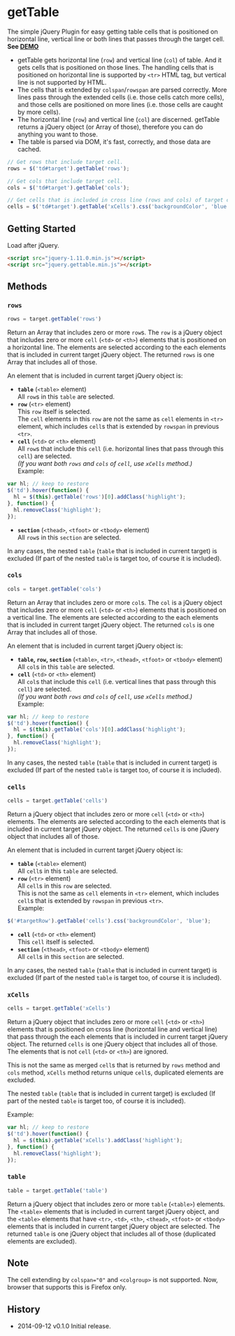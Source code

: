 # getTable

The simple jQuery Plugin for easy getting table cells that is positioned on horizontal line, vertical line or both lines that passes through the target cell.  
**See <a href="http://anseki.github.io/jquery-gettable">DEMO</a>**

+ getTable gets horizontal line (`row`) and vertical line (`col`) of table. And it gets cells that is positioned on those lines. The handling cells that is positioned on horizontal line is supported by `<tr>` HTML tag, but vertical line is not supported by HTML.
+ The cells that is extended by `colspan`/`rowspan` are parsed correctly. More lines pass through the extended cells (i.e. those cells catch more cells), and those cells are positioned on more lines (i.e. those cells are caught by more cells).
+ The horizontal line (`row`) and vertical line (`col`) are discerned. getTable returns a jQuery object (or Array of those), therefore you can do anything you want to those.
+ The table is parsed via DOM, it's fast, correctly, and those data are cached. 

```js
// Get rows that include target cell.
rows = $('td#target').getTable('rows');

// Get cols that include target cell.
cols = $('td#target').getTable('cols');

// Get cells that is included in cross line (rows and cols) of target cell, and style those.
cells = $('td#target').getTable('xCells').css('backgroundColor', 'blue');
```

## Getting Started
Load after jQuery.

```html
<script src="jquery-1.11.0.min.js"></script>
<script src="jquery.gettable.min.js"></script>
```

## Methods

### `rows`

```js
rows = target.getTable('rows')
```

Return an Array that includes zero or more `row`s. The `row` is a jQuery object that includes zero or more `cell` (`<td>` or `<th>`) elements that is positioned on a horizontal line. The elements are selected according to the each elements that is included in current target jQuery object. The returned `rows` is one Array that includes all of those.

An element that is included in current target jQuery object is:

+ **`table`** (`<table>` element)  
All `row`s in this `table` are selected.
+ **`row`** (`<tr>` element)  
This `row` itself is selected.  
The `cell` elements in this `row` are not the same as `cell` elements in `<tr>` element, which includes `cell`s that is extended by `rowspan` in previous `<tr>`.
+ **`cell`** (`<td>` or `<th>` element)  
All `row`s that include this `cell` (i.e. horizontal lines that pass through this `cell`) are selected.  
*(If you want both `rows` and `cols` of `cell`, use `xCells` method.)*  
Example:  
```js
var hl; // keep to restore
$('td').hover(function() {
  hl = $(this).getTable('rows')[0].addClass('highlight');
}, function() {
  hl.removeClass('highlight');
});
```
+ **`section`** (`<thead>`, `<tfoot>` or `<tbody>` element)  
All `row`s in this `section` are selected.

In any cases, the nested `table` (`table` that is included in current target) is excluded (If part of the nested `table` is target too, of course it is included).

### `cols`

```js
cols = target.getTable('cols')
```

Return an Array that includes zero or more `col`s. The `col` is a jQuery object that includes zero or more `cell` (`<td>` or `<th>`) elements that is positioned on a vertical line. The elements are selected according to the each elements that is included in current target jQuery object. The returned `cols` is one Array that includes all of those.

An element that is included in current target jQuery object is:

+ **`table`, `row`, `section`** (`<table>`, `<tr>`, `<thead>`, `<tfoot>` or `<tbody>` element)  
All `col`s in this `table` are selected.
+ **`cell`** (`<td>` or `<th>` element)  
All `col`s that include this `cell` (i.e. vertical lines that pass through this `cell`) are selected.  
*(If you want both `rows` and `cols` of `cell`, use `xCells` method.)*  
Example:  
```js
var hl; // keep to restore
$('td').hover(function() {
  hl = $(this).getTable('cols')[0].addClass('highlight');
}, function() {
  hl.removeClass('highlight');
});
```

In any cases, the nested `table` (`table` that is included in current target) is excluded (If part of the nested `table` is target too, of course it is included).

### `cells`

```js
cells = target.getTable('cells')
```

Return a jQuery object that includes zero or more `cell` (`<td>` or `<th>`) elements. The elements are selected according to the each elements that is included in current target jQuery object. The returned `cells` is one jQuery object that includes all of those.

An element that is included in current target jQuery object is:

+ **`table`** (`<table>` element)  
All `cell`s in this `table` are selected.
+ **`row`** (`<tr>` element)  
All `cell`s in this `row` are selected.  
This is not the same as `cell` elements in `<tr>` element, which includes `cell`s that is extended by `rowspan` in previous `<tr>`.  
Example:  
```js
$('#targetRow').getTable('cells').css('backgroundColor', 'blue');
```
+ **`cell`** (`<td>` or `<th>` element)  
This `cell` itself is selected.
+ **`section`** (`<thead>`, `<tfoot>` or `<tbody>` element)  
All `cell`s in this `section` are selected.

In any cases, the nested `table` (`table` that is included in current target) is excluded (If part of the nested `table` is target too, of course it is included).

### `xCells`

```js
cells = target.getTable('xCells')
```

Return a jQuery object that includes zero or more `cell` (`<td>` or `<th>`) elements that is positioned on cross line (horizontal line and vertical line) that pass through the each elements that is included in current target jQuery object. The returned `cells` is one jQuery object that includes all of those.  
The elements that is not `cell` (`<td>` or `<th>`) are ignored.  

This is not the same as merged `cell`s that is returned by `rows` method and `cols` method, `xCells` method returns unique `cell`s, duplicated elements are excluded.

The nested `table` (`table` that is included in current target) is excluded (If part of the nested `table` is target too, of course it is included).

Example:  
```js
var hl; // keep to restore
$('td').hover(function() {
  hl = $(this).getTable('xCells').addClass('highlight');
}, function() {
  hl.removeClass('highlight');
});
```

### `table`

```js
table = target.getTable('table')
```

Return a jQuery object that includes zero or more `table` (`<table>`) elements. The `<table>` elements that is included in current target jQuery object, and the `<table>` elements that have `<tr>`, `<td>`, `<th>`, `<thead>`, `<tfoot>` or `<tbody>` elements that is included in current target jQuery object are selected. The returned `table` is one jQuery object that includes all of those (duplicated elements are excluded).  

## Note

The cell extending by `colspan="0"` and `<colgroup>` is not supported. Now, browser that supports this is Firefox only.

## History
 * 2014-09-12			v0.1.0			Initial release.
